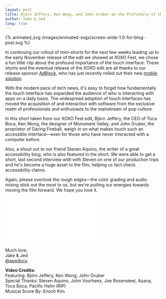 ```yaml
---
layout: post
title: Björn Jeffery, Ken Wong, and John Gruber on the Profundity of the Touch Interface
author: Jake & Jed
long: true
---
```


{% animated_svg /images/animated-svgs/screen-wide-1.0-for-blog-post.svg %}

In continuing our rollout of mini-shorts for the next few weeks leading up to the early November release of the edit we showed at XOXO Fest, we chose a fun little clip about the profound importance of the touch interface. These shorts and the eventual release of the XOXO edit are all thanks to our release sponsor [AdBlock](https://getadblock.com/), who has just recently rolled out their new [mobile solution](https://itunes.apple.com/us/app/adblock-mobile/id1036484810?mt=8).

With the modern pace of tech news, it's easy to forget how fundamentally the touch interface has expanded the audience of who is interacting with apps on a daily basis. The widespread adoption of touch interfaces has moved the acquisition of and interaction with software from the exclusive realm of professionals and enthusiasts to the mainstream of pop culture.

In this short taken from our XOXO Fest edit, Björn Jeffery, the CEO of Toca Boca, Ken Wong, the designer of Monument Valley, and John Gruber, the proprietor of Daring Fireball, weigh in on what makes touch such an accessible interface—even for those who have never interacted with a computer before.

Also, a shout out to our friend Steven Aquino, the writer of a great accessibility blog, who is also featured in the short. We were able to get a short, last second interview with with Steven on one of our production trips and he's become a huge asset to the film, helping us fact check accessibility claims.

Again, please overlook the rough edges—the color grading and audio mixing stick out the most to us, but we're putting our energies towards moving the film forward. We hope you love it.

<div class="embed-responsive embed-responsive-16by9">
  <iframe class="embed-responsive-item" src="//player.vimeo.com/video/143067526?portrait=0&amp;color=ffffff" frameborder="0" webkitallowfullscreen mozallowfullscreen allowfullscreen></iframe>
</div>

Much love,<br>
Jake & Jed<br>
[@appdocu](https://twitter.com/appdocu)

<p class="meta"><b>Video Credits:</b><br>
Featuring: Björn Jeffery, Ken Wong, John Gruber<br>
Special Thanks: Steven Aquino, John Voorhees, Joe Rosensteel, Asana, Toca Boca, Pacific Helm (RIP)<br>
Musical Score By: Enoch Kim<br></p>
